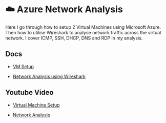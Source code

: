 # ☁️ Azure Network Analysis

<p>Here I go through how to setup 2 Virtual Machines using Microsoft Azure. Then how to utilise Wireshark to analyse network traffic across the virtual network. I cover ICMP, SSH, DHCP, DNS and RDP in my analysis.</p>

## Docs

- [VM Setup](setup-vms.md)

- [Network Analysis using Wireshark](network-analysis.md)

## Youtube Video

- [Virtual Machine Setup](https://youtu.be/0YpwRYq-RAo)

- [Network Analysis]()
